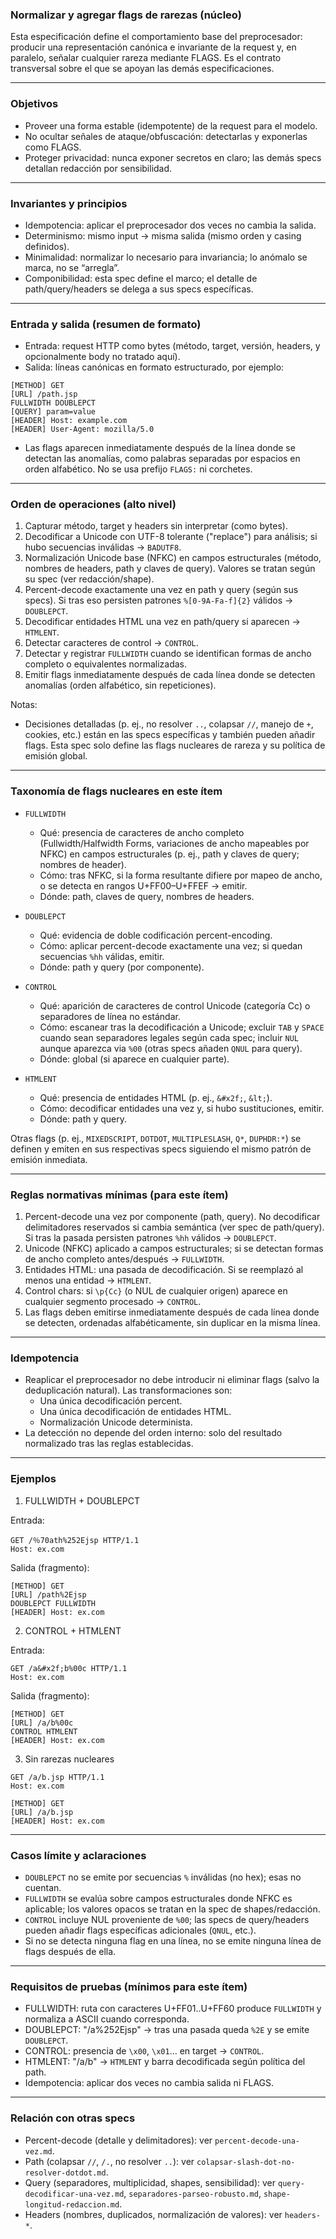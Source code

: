 ### Normalizar y agregar flags de rarezas (núcleo)

Esta especificación define el comportamiento base del preprocesador: producir una representación canónica e invariante de la request y, en paralelo, señalar cualquier rareza mediante FLAGS. Es el contrato transversal sobre el que se apoyan las demás especificaciones.

---

### Objetivos

- Proveer una forma estable (idempotente) de la request para el modelo.
- No ocultar señales de ataque/obfuscación: detectarlas y exponerlas como FLAGS.
- Proteger privacidad: nunca exponer secretos en claro; las demás specs detallan redacción por sensibilidad.

---

### Invariantes y principios

- Idempotencia: aplicar el preprocesador dos veces no cambia la salida.
- Determinismo: mismo input → misma salida (mismo orden y casing definidos).
- Minimalidad: normalizar lo necesario para invariancia; lo anómalo se marca, no se “arregla”.
- Componibilidad: esta spec define el marco; el detalle de path/query/headers se delega a sus specs específicas.

---

### Entrada y salida (resumen de formato)

- Entrada: request HTTP como bytes (método, target, versión, headers, y opcionalmente body no tratado aquí).
- Salida: líneas canónicas en formato estructurado, por ejemplo:

```
[METHOD] GET
[URL] /path.jsp
FULLWIDTH DOUBLEPCT
[QUERY] param=value
[HEADER] Host: example.com
[HEADER] User-Agent: mozilla/5.0
```

- Las flags aparecen inmediatamente después de la línea donde se detectan las anomalías, como palabras separadas por espacios en orden alfabético. No se usa prefijo `FLAGS:` ni corchetes.

---

### Orden de operaciones (alto nivel)

1. Capturar método, target y headers sin interpretar (como bytes).
2. Decodificar a Unicode con UTF-8 tolerante ("replace") para análisis; si hubo secuencias inválidas → `BADUTF8`.
3. Normalización Unicode base (NFKC) en campos estructurales (método, nombres de headers, path y claves de query). Valores se tratan según su spec (ver redacción/shape).
4. Percent-decode exactamente una vez en path y query (según sus specs). Si tras eso persisten patrones `%[0-9A-Fa-f]{2}` válidos → `DOUBLEPCT`.
5. Decodificar entidades HTML una vez en path/query si aparecen → `HTMLENT`.
6. Detectar caracteres de control → `CONTROL`.
7. Detectar y registrar `FULLWIDTH` cuando se identifican formas de ancho completo o equivalentes normalizadas.
8. Emitir flags inmediatamente después de cada línea donde se detecten anomalías (orden alfabético, sin repeticiones).

Notas:

- Decisiones detalladas (p. ej., no resolver `..`, colapsar `//`, manejo de `+`, cookies, etc.) están en las specs específicas y también pueden añadir flags. Esta spec solo define las flags nucleares de rareza y su política de emisión global.

---

### Taxonomía de flags nucleares en este ítem

- `FULLWIDTH`

  - Qué: presencia de caracteres de ancho completo (Fullwidth/Halfwidth Forms, variaciones de ancho mapeables por NFKC) en campos estructurales (p. ej., path y claves de query; nombres de header).
  - Cómo: tras NFKC, si la forma resultante difiere por mapeo de ancho, o se detecta en rangos U+FF00–U+FFEF → emitir.
  - Dónde: path, claves de query, nombres de headers.

- `DOUBLEPCT`

  - Qué: evidencia de doble codificación percent-encoding.
  - Cómo: aplicar percent-decode exactamente una vez; si quedan secuencias `%hh` válidas, emitir.
  - Dónde: path y query (por componente).

- `CONTROL`

  - Qué: aparición de caracteres de control Unicode (categoría Cc) o separadores de línea no estándar.
  - Cómo: escanear tras la decodificación a Unicode; excluir `TAB` y `SPACE` cuando sean separadores legales según cada spec; incluir `NUL` aunque aparezca via `%00` (otras specs añaden `QNUL` para query).
  - Dónde: global (si aparece en cualquier parte).

- `HTMLENT`
  - Qué: presencia de entidades HTML (p. ej., `&#x2f;`, `&lt;`).
  - Cómo: decodificar entidades una vez y, si hubo sustituciones, emitir.
  - Dónde: path y query.

Otras flags (p. ej., `MIXEDSCRIPT`, `DOTDOT`, `MULTIPLESLASH`, `Q*`, `DUPHDR:*`) se definen y emiten en sus respectivas specs siguiendo el mismo patrón de emisión inmediata.

---

### Reglas normativas mínimas (para este ítem)

1. Percent-decode una vez por componente (path, query). No decodificar delimitadores reservados si cambia semántica (ver spec de path/query). Si tras la pasada persisten patrones `%hh` válidos → `DOUBLEPCT`.
2. Unicode (NFKC) aplicado a campos estructurales; si se detectan formas de ancho completo antes/después → `FULLWIDTH`.
3. Entidades HTML: una pasada de decodificación. Si se reemplazó al menos una entidad → `HTMLENT`.
4. Control chars: si `\p{Cc}` (o NUL de cualquier origen) aparece en cualquier segmento procesado → `CONTROL`.
5. Las flags deben emitirse inmediatamente después de cada línea donde se detecten, ordenadas alfabéticamente, sin duplicar en la misma línea.

---

### Idempotencia

- Reaplicar el preprocesador no debe introducir ni eliminar flags (salvo la deduplicación natural). Las transformaciones son:
  - Una única decodificación percent.
  - Una única decodificación de entidades HTML.
  - Normalización Unicode determinista.
- La detección no depende del orden interno: solo del resultado normalizado tras las reglas establecidas.

---

### Ejemplos

1. FULLWIDTH + DOUBLEPCT

Entrada:

```
GET /％70ath%252Ejsp HTTP/1.1
Host: ex.com
```

Salida (fragmento):

```
[METHOD] GET
[URL] /path%2Ejsp
DOUBLEPCT FULLWIDTH
[HEADER] Host: ex.com
```

2. CONTROL + HTMLENT

Entrada:

```
GET /a&#x2f;b%00c HTTP/1.1
Host: ex.com
```

Salida (fragmento):

```
[METHOD] GET
[URL] /a/b%00c
CONTROL HTMLENT
[HEADER] Host: ex.com
```

3. Sin rarezas nucleares

```
GET /a/b.jsp HTTP/1.1
Host: ex.com
```

```
[METHOD] GET
[URL] /a/b.jsp
[HEADER] Host: ex.com
```

---

### Casos límite y aclaraciones

- `DOUBLEPCT` no se emite por secuencias `%` inválidas (no hex); esas no cuentan.
- `FULLWIDTH` se evalúa sobre campos estructurales donde NFKC es aplicable; los valores opacos se tratan en la spec de shapes/redacción.
- `CONTROL` incluye NUL proveniente de `%00`; las specs de query/headers pueden añadir flags específicas adicionales (`QNUL`, etc.).
- Si no se detecta ninguna flag en una línea, no se emite ninguna línea de flags después de ella.

---

### Requisitos de pruebas (mínimos para este ítem)

- FULLWIDTH: ruta con caracteres U+FF01..U+FF60 produce `FULLWIDTH` y normaliza a ASCII cuando corresponda.
- DOUBLEPCT: "/a%252Ejsp" → tras una pasada queda `%2E` y se emite `DOUBLEPCT`.
- CONTROL: presencia de `\x00`, `\x01`… en target → `CONTROL`.
- HTMLENT: "/a&#x2f;b" → `HTMLENT` y barra decodificada según política del path.
- Idempotencia: aplicar dos veces no cambia salida ni FLAGS.

---

### Relación con otras specs

- Percent-decode (detalle y delimitadores): ver `percent-decode-una-vez.md`.
- Path (colapsar `//`, `/.`, no resolver `..`): ver `colapsar-slash-dot-no-resolver-dotdot.md`.
- Query (separadores, multiplicidad, shapes, sensibilidad): ver `query-decodificar-una-vez.md`, `separadores-parseo-robusto.md`, `shape-longitud-redaccion.md`.
- Headers (nombres, duplicados, normalización de valores): ver `headers-*`.
